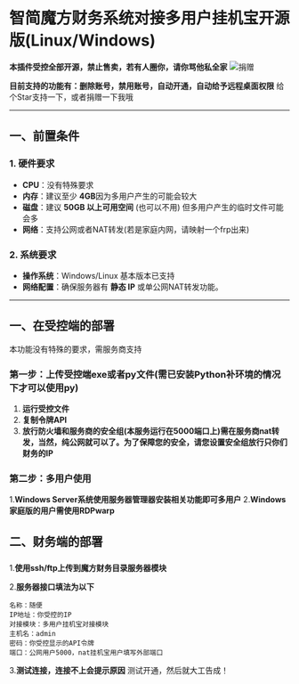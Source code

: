 # 智简魔方财务系统对接多用户挂机宝开源版(Linux/Windows)

**本插件受控全部开源，禁止售卖，若有人圈你，请你骂他私全家**
![捐赠](./wechat.jpg)

**目前支持的功能有：删除账号，禁用账号，自动开通，自动给予远程桌面权限**
给个Star支持一下，或者捐赠一下我哦

---

## 一、前置条件

### 1. 硬件要求
- **CPU**：没有特殊要求
- **内存**：建议至少 **4GB**因为多用户产生的可能会较大
- **磁盘**：建议 **50GB 以上可用空间** (也可以不用) 但多用户产生的临时文件可能会多
- **网络**：支持公网或者NAT转发(若是家庭内网，请映射一个frp出来)

### 2. 系统要求
- **操作系统**：Windows/Linux 基本版本已支持
- **网络配置**：确保服务器有 **静态 IP** 或单公网NAT转发功能。

---

## 一、在受控端的部署

本功能没有特殊的要求，需服务商支持

### 第一步：上传受控端exe或者py文件(需已安装Python补环境的情况下才可以使用py)

1. **运行受控文件**
2. **复制令牌API**
3. **放行防火墙和服务商的安全组(本服务运行在5000端口上)需在服务商nat转发，当然，纯公网就可以了。为了保障您的安全，请您设置安全组放行只你们财务的IP**
  ### 第二步：多用户使用
  1.**Windows Server系统使用服务器管理器安装相关功能即可多用户**
  2.**Windows家庭版的用户需使用RDPwarp**

## 二、财务端的部署
###
1.**使用ssh/ftp上传到魔方财务目录服务器模块**

2.**服务器接口填法为以下**
```
名称：随便
IP地址：你受控的IP
对接模块：多用户挂机宝对接模块
主机名：admin
密码：你受控显示的API令牌
端口：公网用户5000，nat挂机宝用户填写外部端口
```
3.**测试连接，连接不上会提示原因**
测试开通，然后就大工告成！

   
   
